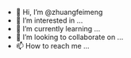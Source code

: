 - 👋 Hi, I’m @zhuangfeimeng
- 👀 I’m interested in ...
- 🌱 I’m currently learning ...
- 💞️ I’m looking to collaborate on ...
- 📫 How to reach me ...

<!---
zhuangfeimeng/zhuangfeimeng is a ✨ special ✨ repository because its `README.md` (this file) appears on your GitHub profile.
You can click the Preview link to take a look at your changes.
--->
